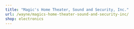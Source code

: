 ```yaml
---
title: "Magic's Home Theater, Sound and Security, Inc."
url: /wayne/magics-home-theater-sound-and-security-inc/
shop: electronics
---
```

